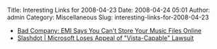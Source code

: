 Title: Interesting Links for 2008-04-23
Date: 2008-04-24 05:01
Author: admin
Category: Miscellaneous
Slug: interesting-links-for-2008-04-23

-   [Bad Company: EMI Says You Can't Store Your Music Files Online][]
-   [Slashdot | Microsoft Loses Appeal of "Vista-Capable" Lawsuit][]

  [Bad Company: EMI Says You Can't Store Your Music Files Online]: http://consumerist.com/382824/emi-says-you-cant-store-your-music-files-online
  [Slashdot | Microsoft Loses Appeal of "Vista-Capable" Lawsuit]: http://yro.slashdot.org/article.pl?sid=08/04/22/2032232&from=rss
